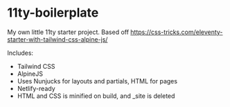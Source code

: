 # 11ty-boilerplate

My own little 11ty starter project. Based off https://css-tricks.com/eleventy-starter-with-tailwind-css-alpine-js/

Includes:
- Tailwind CSS
- AlpineJS
- Uses Nunjucks for layouts and partials, HTML for pages
- Netlify-ready
- HTML and CSS is minified on build, and _site is deleted
